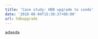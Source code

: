 ```yaml
---
title: 'Case study: HDB upgrade to condo'
date: '2018-08-04T15:30:37+08:00'
url: hdbupgrade
---
```

adasda

